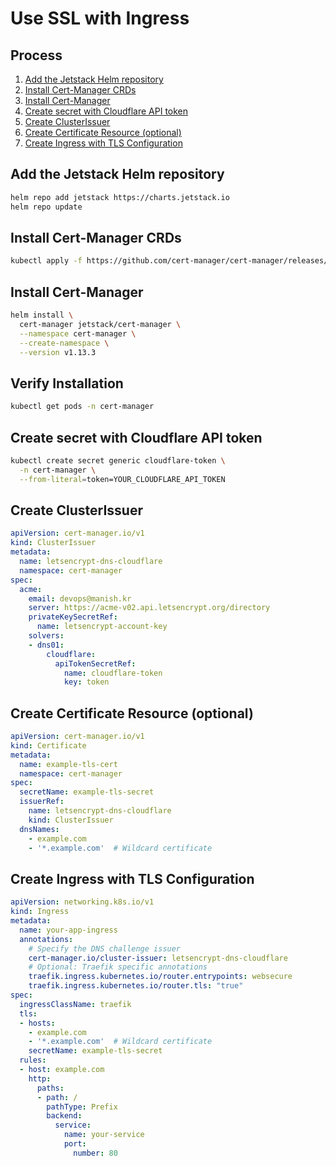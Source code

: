 # Use SSL with Ingress

## Process
1. [Add the Jetstack Helm repository](#add-the-jetstack-helm-repository)
2. [Install Cert-Manager CRDs](#install-cert-manager-crds)
3. [Install Cert-Manager](#install-cert-manager)
4. [Create secret with Cloudflare API token](#create-secret-with-cloudflare-api-token)
5. [Create ClusterIssuer](#create-clusterissuer)
6. [Create Certificate Resource (optional)](#create-certificate-resource-optional)
7. [Create Ingress with TLS Configuration](#create-ingress-with-tls-configuration)

## Add the Jetstack Helm repository
```sh
helm repo add jetstack https://charts.jetstack.io
helm repo update
```

## Install Cert-Manager CRDs
```sh
kubectl apply -f https://github.com/cert-manager/cert-manager/releases/download/v1.13.3/cert-manager.crds.yaml
```

## Install Cert-Manager
```sh
helm install \
  cert-manager jetstack/cert-manager \
  --namespace cert-manager \
  --create-namespace \
  --version v1.13.3
```

## Verify Installation
```sh
kubectl get pods -n cert-manager
```

## Create secret with Cloudflare API token
```sh
kubectl create secret generic cloudflare-token \
  -n cert-manager \
  --from-literal=token=YOUR_CLOUDFLARE_API_TOKEN
```

## Create ClusterIssuer
```yaml
apiVersion: cert-manager.io/v1
kind: ClusterIssuer
metadata:
  name: letsencrypt-dns-cloudflare
  namespace: cert-manager
spec:
  acme:
    email: devops@manish.kr
    server: https://acme-v02.api.letsencrypt.org/directory
    privateKeySecretRef:
      name: letsencrypt-account-key
    solvers:
    - dns01:
        cloudflare:
          apiTokenSecretRef:
            name: cloudflare-token
            key: token
```

## Create Certificate Resource (optional)
```yaml
apiVersion: cert-manager.io/v1
kind: Certificate
metadata:
  name: example-tls-cert
  namespace: cert-manager
spec:
  secretName: example-tls-secret
  issuerRef:
    name: letsencrypt-dns-cloudflare
    kind: ClusterIssuer
  dnsNames:
    - example.com
    - '*.example.com'  # Wildcard certificate
```

## Create Ingress with TLS Configuration
```yaml
apiVersion: networking.k8s.io/v1
kind: Ingress
metadata:
  name: your-app-ingress
  annotations:
    # Specify the DNS challenge issuer
    cert-manager.io/cluster-issuer: letsencrypt-dns-cloudflare
    # Optional: Traefik specific annotations
    traefik.ingress.kubernetes.io/router.entrypoints: websecure
    traefik.ingress.kubernetes.io/router.tls: "true"
spec:
  ingressClassName: traefik
  tls:
  - hosts:
    - example.com
    - '*.example.com'  # Wildcard certificate
    secretName: example-tls-secret
  rules:
  - host: example.com
    http:
      paths:
      - path: /
        pathType: Prefix
        backend:
          service:
            name: your-service
            port:
              number: 80
```

